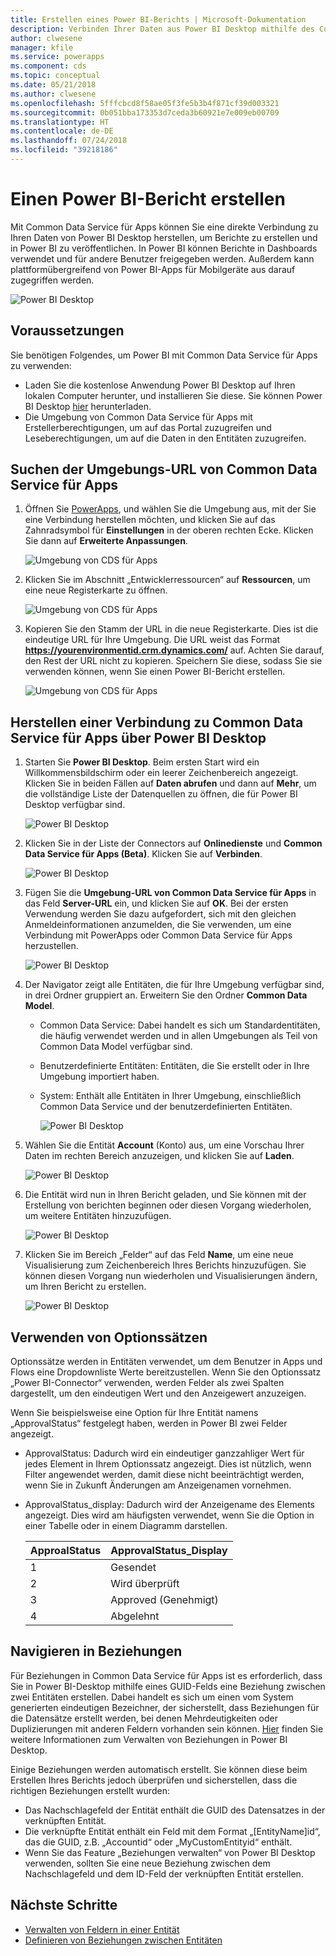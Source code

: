 ```yaml
---
title: Erstellen eines Power BI-Berichts | Microsoft-Dokumentation
description: Verbinden Ihrer Daten aus Power BI Desktop mithilfe des Connectors von Common Data Service für Apps
author: clwesene
manager: kfile
ms.service: powerapps
ms.component: cds
ms.topic: conceptual
ms.date: 05/21/2018
ms.author: clwesene
ms.openlocfilehash: 5fffcbcd8f58ae05f3fe5b3b4f871cf39d003321
ms.sourcegitcommit: 0b051bba173353d7ceda3b60921e7e009eb00709
ms.translationtype: HT
ms.contentlocale: de-DE
ms.lasthandoff: 07/24/2018
ms.locfileid: "39218186"
---
```

# <a name="create-a-power-bi-report"></a>Einen Power BI-Bericht erstellen
Mit Common Data Service für Apps können Sie eine direkte Verbindung zu Ihren Daten von Power BI Desktop herstellen, um Berichte zu erstellen und in Power BI zu veröffentlichen. In Power BI können Berichte in Dashboards verwendet und für andere Benutzer freigegeben werden. Außerdem kann plattformübergreifend von Power BI-Apps für Mobilgeräte aus darauf zugegriffen werden.

![Power BI Desktop](./media/data-platform-cds-powerbi-connector/PBIDesktop.png "Power BI Desktop")

## <a name="prerequisites"></a>Voraussetzungen

Sie benötigen Folgendes, um Power BI mit Common Data Service für Apps zu verwenden:

* Laden Sie die kostenlose Anwendung Power BI Desktop auf Ihren lokalen Computer herunter, und installieren Sie diese. Sie können Power BI Desktop [hier](https://powerbi.microsoft.com/desktop/) herunterladen.
* Die Umgebung von Common Data Service für Apps mit Erstellerberechtigungen, um auf das Portal zuzugreifen und Leseberechtigungen, um auf die Daten in den Entitäten zuzugreifen.

## <a name="finding-your-common-data-service-for-apps-environment-url"></a>Suchen der Umgebungs-URL von Common Data Service für Apps

1. Öffnen Sie [PowerApps](https://web.powerapps.com?utm_source=padocs&utm_medium=linkinadoc&utm_campaign=referralsfromdoc), und wählen Sie die Umgebung aus, mit der Sie eine Verbindung herstellen möchten, und klicken Sie auf das Zahnradsymbol für **Einstellungen** in der oberen rechten Ecke. Klicken Sie dann auf **Erweiterte Anpassungen**.

    ![Umgebung von CDS für Apps](./media/data-platform-cds-powerbi-connector/CDSEnv1.png "CDS for Apps Environment")

2. Klicken Sie im Abschnitt „Entwicklerressourcen“ auf **Ressourcen**, um eine neue Registerkarte zu öffnen.

    ![Umgebung von CDS für Apps](./media/data-platform-cds-powerbi-connector/CDSEnv2.png "CDS for Apps Environment")

3. Kopieren Sie den Stamm der URL in die neue Registerkarte. Dies ist die eindeutige URL für Ihre Umgebung. Die URL weist das Format **https://yourenvironmentid.crm.dynamics.com/** auf. Achten Sie darauf, den Rest der URL nicht zu kopieren. Speichern Sie diese, sodass Sie sie verwenden können, wenn Sie einen Power BI-Bericht erstellen.

    ![Umgebung von CDS für Apps](./media/data-platform-cds-powerbi-connector/CDSEnv3.png "CDS for Apps Environment")

## <a name="connecting-to-common-data-service-for-apps-from-power-bi-desktop"></a>Herstellen einer Verbindung zu Common Data Service für Apps über Power BI Desktop

1. Starten Sie **Power BI Desktop**. Beim ersten Start wird ein Willkommensbildschirm oder ein leerer Zeichenbereich angezeigt. Klicken Sie in beiden Fällen auf **Daten abrufen** und dann auf **Mehr**, um die vollständige Liste der Datenquellen zu öffnen, die für Power BI Desktop verfügbar sind.

    ![Power BI Desktop](./media/data-platform-cds-powerbi-connector/CreateReport1.png "Power BI Desktop")

2. Klicken Sie in der Liste der Connectors auf **Onlinedienste** und **Common Data Service für Apps (Beta)**. Klicken Sie auf **Verbinden**.

    ![Power BI Desktop](./media/data-platform-cds-powerbi-connector/CreateReport2.png "Power BI Desktop")

3. Fügen Sie die **Umgebung-URL von Common Data Service für Apps** in das Feld **Server-URL** ein, und klicken Sie auf **OK**. Bei der ersten Verwendung werden Sie dazu aufgefordert, sich mit den gleichen Anmeldeinformationen anzumelden, die Sie verwenden, um eine Verbindung mit PowerApps oder Common Data Service für Apps herzustellen.

    ![Power BI Desktop](./media/data-platform-cds-powerbi-connector/CreateReport3.png "Power BI Desktop")

4. Der Navigator zeigt alle Entitäten, die für Ihre Umgebung verfügbar sind, in drei Ordner gruppiert an. Erweitern Sie den Ordner **Common Data Model**.

   * Common Data Service: Dabei handelt es sich um Standardentitäten, die häufig verwendet werden und in allen Umgebungen als Teil von Common Data Model verfügbar sind.
   * Benutzerdefinierte Entitäten: Entitäten, die Sie erstellt oder in Ihre Umgebung importiert haben.
   * System: Enthält alle Entitäten in Ihrer Umgebung, einschließlich Common Data Service und der benutzerdefinierten Entitäten.

     ![Power BI Desktop](./media/data-platform-cds-powerbi-connector/CreateReport4.png "Power BI Desktop")

5. Wählen Sie die Entität **Account** (Konto) aus, um eine Vorschau Ihrer Daten im rechten Bereich anzuzeigen, und klicken Sie auf **Laden**.

    ![Power BI Desktop](./media/data-platform-cds-powerbi-connector/CreateReport5.png "Power BI Desktop")

6. Die Entität wird nun in Ihren Bericht geladen, und Sie können mit der Erstellung von berichten beginnen oder diesen Vorgang wiederholen, um weitere Entitäten hinzuzufügen.

    ![Power BI Desktop](./media/data-platform-cds-powerbi-connector/CreateReport6.png "Power BI Desktop")

7. Klicken Sie im Bereich „Felder“ auf das Feld **Name**, um eine neue Visualisierung zum Zeichenbereich Ihres Berichts hinzuzufügen. Sie können diesen Vorgang nun wiederholen und Visualisierungen ändern, um Ihren Bericht zu erstellen.

    ![Power BI Desktop](./media/data-platform-cds-powerbi-connector/CreateReport7.png "Power BI Desktop")


## <a name="using-option-sets"></a>Verwenden von Optionssätzen

Optionssätze werden in Entitäten verwendet, um dem Benutzer in Apps und Flows eine Dropdownliste Werte bereitzustellen. Wenn Sie den Optionssatz „Power BI-Connector“ verwenden, werden Felder als zwei Spalten dargestellt, um den eindeutigen Wert und den Anzeigewert anzuzeigen.

Wenn Sie beispielsweise eine Option für Ihre Entität namens „ApprovalStatus“ festgelegt haben, werden in Power BI zwei Felder angezeigt.

* ApprovalStatus: Dadurch wird ein eindeutiger ganzzahliger Wert für jedes Element in Ihrem Optionssatz angezeigt. Dies ist nützlich, wenn Filter angewendet werden, damit diese nicht beeinträchtigt werden, wenn Sie in Zukunft Änderungen am Anzeigenamen vornehmen.
* ApprovalStatus_display: Dadurch wird der Anzeigename des Elements angezeigt. Dies wird am häufigsten verwendet, wenn Sie die Option in einer Tabelle oder in einem Diagramm darstellen.

    |ApproalStatus|ApprovalStatus_Display|
    |---------|---------|
    1|Gesendet
    2|Wird überprüft
    3|Approved (Genehmigt)
    4|Abgelehnt

## <a name="navigating-relationships"></a>Navigieren in Beziehungen

Für Beziehungen in Common Data Service für Apps ist es erforderlich, dass Sie in Power BI-Desktop mithilfe eines GUID-Felds eine Beziehung zwischen zwei Entitäten erstellen. Dabei handelt es sich um einen vom System generierten eindeutigen Bezeichner, der sicherstellt, dass Beziehungen für die Datensätze erstellt werden, bei denen Mehrdeutigkeiten oder Duplizierungen mit anderen Feldern vorhanden sein können. [Hier](https://docs.microsoft.com/power-bi/desktop-create-and-manage-relationships) finden Sie weitere Informationen zum Verwalten von Beziehungen in Power BI Desktop.

Einige Beziehungen werden automatisch erstellt. Sie können diese beim Erstellen Ihres Berichts jedoch überprüfen und sicherstellen, dass die richtigen Beziehungen erstellt wurden:

* Das Nachschlagefeld der Entität enthält die GUID des Datensatzes in der verknüpften Entität.
* Die verknüpfte Entität enthält ein Feld mit dem Format „[EntityName]id“, das die GUID, z.B. „Accountid“ oder „MyCustomEntityid“ enthält.
* Wenn Sie das Feature „Beziehungen verwalten“ von Power BI Desktop verwenden, sollten Sie eine neue Beziehung zwischen dem Nachschlagefeld und dem ID-Feld der verknüpften Entität erstellen.


## <a name="next-steps"></a>Nächste Schritte
* [Verwalten von Feldern in einer Entität](data-platform-manage-fields.md)
* [Definieren von Beziehungen zwischen Entitäten](data-platform-entity-lookup.md)


